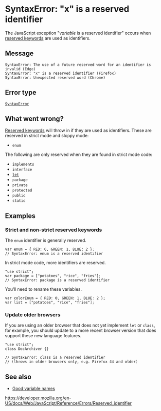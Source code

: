 SyntaxError: "x" is a reserved identifier
=========================================

The JavaScript exception "*variable* is a reserved identifier" occurs when [reserved keywords](../lexical_grammar#keywords) are used as identifiers.

Message
-------

    SyntaxError: The use of a future reserved word for an identifier is invalid (Edge)
    SyntaxError: "x" is a reserved identifier (Firefox)
    SyntaxError: Unexpected reserved word (Chrome)

Error type
----------

[`SyntaxError`](../global_objects/syntaxerror)

What went wrong?
----------------

[Reserved keywords](../lexical_grammar#keywords) will throw in if they are used as identifiers. These are reserved in strict mode and sloppy mode:

-   `enum`

The following are only reserved when they are found in strict mode code:

-   `implements`
-   `interface`
-   [`let`](../statements/let)
-   `package`
-   `private`
-   `protected`
-   `public`
-   `static`

Examples
--------

### Strict and non-strict reserved keywords

The `enum` identifier is generally reserved.

    var enum = { RED: 0, GREEN: 1, BLUE: 2 };
    // SyntaxError: enum is a reserved identifier

In strict mode code, more identifiers are reserved.

    "use strict";
    var package = ["potatoes", "rice", "fries"];
    // SyntaxError: package is a reserved identifier

You'll need to rename these variables.

    var colorEnum = { RED: 0, GREEN: 1, BLUE: 2 };
    var list = ["potatoes", "rice", "fries"];

### Update older browsers

If you are using an older browser that does not yet implement `let` or `class`, for example, you should update to a more recent browser version that does support these new language features.

    "use strict";
    class DocArchiver {}

    // SyntaxError: class is a reserved identifier
    // (throws in older browsers only, e.g. Firefox 44 and older)

See also
--------

-   [Good variable names](https://wiki.c2.com/?GoodVariableNames)

<a href="https://developer.mozilla.org/en-US/docs/Web/JavaScript/Reference/Errors/Reserved_identifier" class="_attribution-link">https://developer.mozilla.org/en-US/docs/Web/JavaScript/Reference/Errors/Reserved_identifier</a>
